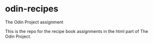 # odin-recipes
The Odin Project assignment

This is the repo for the recipe book assignments in the html part of The Odin Project. 
